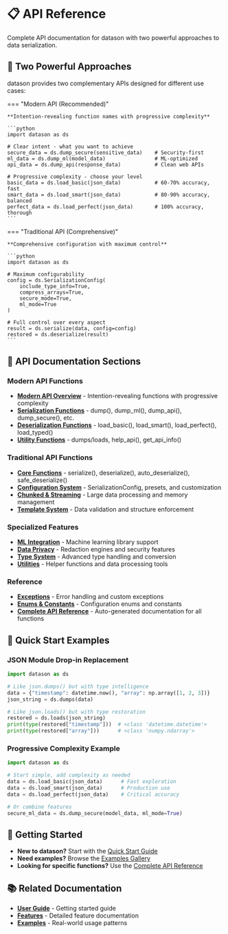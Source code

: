 # 📋 API Reference

Complete API documentation for datason with two powerful approaches to data serialization.

## 🚀 Two Powerful Approaches

datason provides two complementary APIs designed for different use cases:

=== "Modern API (Recommended)"

    **Intention-revealing function names with progressive complexity**

    ```python
    import datason as ds

    # Clear intent - what you want to achieve
    secure_data = ds.dump_secure(sensitive_data)    # Security-first
    ml_data = ds.dump_ml(model_data)                # ML-optimized  
    api_data = ds.dump_api(response_data)           # Clean web APIs

    # Progressive complexity - choose your level
    basic_data = ds.load_basic(json_data)           # 60-70% accuracy, fast
    smart_data = ds.load_smart(json_data)           # 80-90% accuracy, balanced
    perfect_data = ds.load_perfect(json_data)       # 100% accuracy, thorough
    ```

=== "Traditional API (Comprehensive)"

    **Comprehensive configuration with maximum control**

    ```python
    import datason as ds

    # Maximum configurability
    config = ds.SerializationConfig(
        include_type_info=True,
        compress_arrays=True,
        secure_mode=True,
        ml_mode=True
    )

    # Full control over every aspect
    result = ds.serialize(data, config=config)
    restored = ds.deserialize(result)
    ```

## 📖 API Documentation Sections

### Modern API Functions
- **[Modern API Overview](modern-api.md)** - Intention-revealing functions with progressive complexity
- **[Serialization Functions](modern-serialization.md)** - dump(), dump_ml(), dump_api(), dump_secure(), etc.
- **[Deserialization Functions](modern-deserialization.md)** - load_basic(), load_smart(), load_perfect(), load_typed()
- **[Utility Functions](modern-utilities.md)** - dumps/loads, help_api(), get_api_info()

### Traditional API Functions  
- **[Core Functions](core-functions.md)** - serialize(), deserialize(), auto_deserialize(), safe_deserialize()
- **[Configuration System](configuration.md)** - SerializationConfig, presets, and customization
- **[Chunked & Streaming](chunked-streaming.md)** - Large data processing and memory management
- **[Template System](template-system.md)** - Data validation and structure enforcement

### Specialized Features
- **[ML Integration](ml-integration.md)** - Machine learning library support
- **[Data Privacy](data-privacy.md)** - Redaction engines and security features
- **[Type System](type-system.md)** - Advanced type handling and conversion
- **[Utilities](utilities.md)** - Helper functions and data processing tools

### Reference
- **[Exceptions](exceptions.md)** - Error handling and custom exceptions
- **[Enums & Constants](enums-constants.md)** - Configuration enums and constants
- **[Complete API Reference](complete-reference.md)** - Auto-generated documentation for all functions

## 🎯 Quick Start Examples

### JSON Module Drop-in Replacement

```python
import datason as ds

# Like json.dumps() but with type intelligence
data = {"timestamp": datetime.now(), "array": np.array([1, 2, 3])}
json_string = ds.dumps(data)

# Like json.loads() but with type restoration  
restored = ds.loads(json_string)
print(type(restored["timestamp"]))  # <class 'datetime.datetime'>
print(type(restored["array"]))      # <class 'numpy.ndarray'>
```

### Progressive Complexity Example

```python
import datason as ds

# Start simple, add complexity as needed
data = ds.load_basic(json_data)      # Fast exploration
data = ds.load_smart(json_data)      # Production use
data = ds.load_perfect(json_data)    # Critical accuracy

# Or combine features
secure_ml_data = ds.dump_secure(model_data, ml_mode=True)
```

## 🔗 Getting Started

- **New to datason?** Start with the [Quick Start Guide](../user-guide/quick-start.md)
- **Need examples?** Browse the [Examples Gallery](../user-guide/examples/index.md)
- **Looking for specific functions?** Use the [Complete API Reference](complete-reference.md)

## 📚 Related Documentation

- **[User Guide](../user-guide/quick-start.md)** - Getting started guide
- **[Features](../features/configuration/index.md)** - Detailed feature documentation  
- **[Examples](../user-guide/examples/index.md)** - Real-world usage patterns

